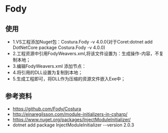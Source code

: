 # Fody

## 使用

- 1.VS工程添加Nuget包：Costura.Fody -v 4.0.0(对于Coret:dotnet add DotNetCore package Costura.Fody -v 4.0.0)
- 2.工程资源中引用FodyWeavers.xml,将该文件设置为：生成操作-内容，不复制本地；
- 3.编辑FodyWeavers.xml 添加节点：  <Costura /> 
- 4.将引用的DLL设置为复制到本地；
- 5.生成工程即可，将DLL作为压缩的资源文件嵌入Exe中；

## 参考资料

- https://github.com/Fody/Costura
- http://einaregilsson.com/module-initializers-in-csharp/
- https://www.nuget.org/packages/InjectModuleInitializer/
- dotnet add package InjectModuleInitializer --version 2.0.3